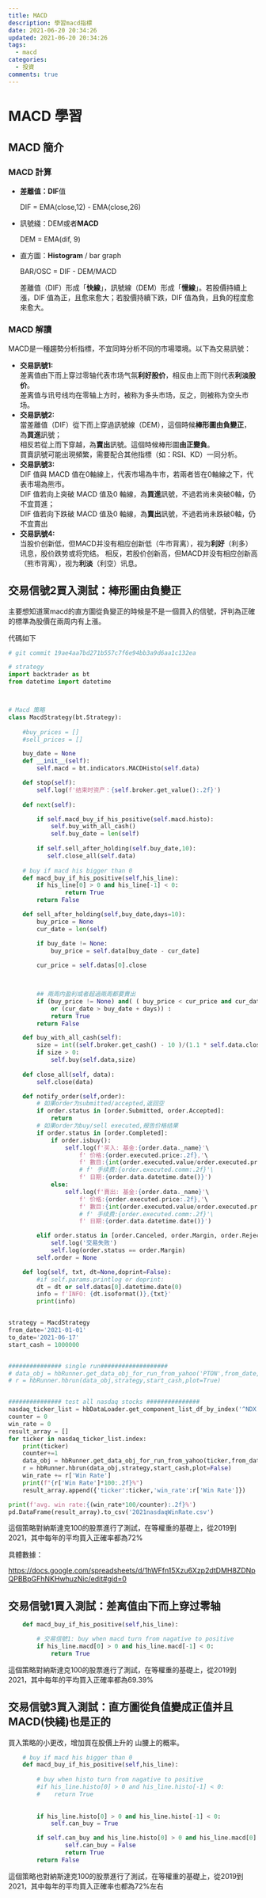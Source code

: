 ```yaml
---
title: MACD
description: 學習macd指標
date: 2021-06-20 20:34:26
updated: 2021-06-20 20:34:26
tags:
  - macd
categories:
  - 投資
comments: true
---
```

# MACD 學習

## MACD 簡介

### MACD 計算

* **差離值：DIF**值

  DIF = EMA(close,12) - EMA(close,26)
* 訊號綫：DEM或者**MACD**

  DEM = EMA(dif, 9)
* 直方圖：**Histogram** / bar graph

  BAR/OSC = DIF - DEM/MACD

  差離值（DIF）形成「**快線**」，訊號線（DEM）形成「**慢線**」。若股價持續上漲，DIF 值為正，且愈來愈大；若股價持續下跌，DIF 值為負，且負的程度愈來愈大。 

### MACD 解讀

MACD是一種趨勢分析指標，不宜同時分析不同的市場環境。以下為交易訊號：  

* **交易訊號1:** \
  差离值由下而上穿过零轴代表市场气氛**利好股价**，相反由上而下则代表**利淡股价**。\
  差离值与讯号线均在零轴上方时，被称为多头市场，反之，则被称为空头市场。 
* **交易訊號2:** \
  當差離值（DIF）從下而上穿過訊號線（DEM），這個時候**棒形圖由負變正**，為**買進**訊號；\
  相反若從上而下穿越，為**賣出**訊號。這個時候棒形圖**由正變負**。 \
  買賣訊號可能出現頻繁，需要配合其他指標（如：RSI、KD）一同分析。
* **交易訊號3:** \
  DIF 值與 MACD 值在0軸線上，代表市場為牛市，若兩者皆在0軸線之下，代表市場為熊市。 \
  DIF 值若向上突破 MACD 值及0 軸線，為**買進**訊號，不過若尚未突破0軸，仍不宜買進；\
  DIF 值若向下跌破 MACD 值及0 軸線，為**賣出**訊號，不過若尚未跌破0軸，仍不宜賣出
* **交易訊號4:** \
  当股价创新低，但MACD并没有相应创新低（牛市背离），视为**利好**（利多）讯息，股价跌势或将完结。
  相反，若股价创新高，但MACD并没有相应创新高（熊市背离），视为**利淡**（利空）讯息。

## 交易信號2買入測試：**棒形圖由負變正**

主要想知道黨macd的直方圖從負變正的時候是不是一個買入的信號，評判為正確的標準為股價在兩周内有上漲。

代碼如下

```python
# git commit 19ae4aa7bd271b557c7f6e94bb3a9d6aa1c132ea

# strategy
import backtrader as bt
from datetime import datetime



# Macd 策略
class MacdStrategy(bt.Strategy):
    
    #buy_prices = []
    #sell_prices = []

    buy_date = None
    def __init__(self):
        self.macd = bt.indicators.MACDHisto(self.data)

    def stop(self):
        self.log(f'结束时资产：{self.broker.get_value():.2f}')
        
    def next(self):  

        if self.macd_buy_if_his_positive(self.macd.histo):
            self.buy_with_all_cash()
            self.buy_date = len(self)
        
        if self.sell_after_holding(self.buy_date,10):
           self.close_all(self.data) 
    
    # buy if macd his bigger than 0 
    def macd_buy_if_his_positive(self,his_line):
        if his_line[0] > 0 and his_line[-1] < 0:
                return True
        return False

    def sell_after_holding(self,buy_date,days=10):
        buy_price = None
        cur_date = len(self)

        if buy_date != None:
            buy_price = self.data[buy_date - cur_date]
        
        cur_price = self.datas[0].close


        
        ## 兩周内盈利或者超過兩周都要賣出
        if (buy_price != None) and( ( buy_price < cur_price and cur_date <= buy_date + days) 
            or (cur_date > buy_date + days)) :
            return True
        return False

    def buy_with_all_cash(self):
        size = int((self.broker.get_cash() - 10 )/(1.1 * self.data.close))
        if size > 0:
            self.buy(self.data,size)
    
    def close_all(self, data):
        self.close(data)

    def notify_order(self,order):
        # 如果order为submitted/accepted,返回空
        if order.status in [order.Submitted, order.Accepted]:
            return
        # 如果order为buy/sell executed,报告价格结果
        if order.status in [order.Completed]:
            if order.isbuy(): 
                self.log(f'买入: 基金:{order.data._name}'\
                    f' 价格:{order.executed.price:.2f},'\
                    f' 數目:{int(order.executed.value/order.executed.price)},'\
                    # f' 手续费:{order.executed.comm:.2f}'\
                    f' 日期:{order.data.datetime.date()}')
            else:
                self.log(f'賣出: 基金:{order.data._name}'\
                    f' 价格:{order.executed.price:.2f},'\
                    f' 數目:{int(order.executed.value/order.executed.price)},'\
                    # f' 手续费:{order.executed.comm:.2f}'\
                    f' 日期:{order.data.datetime.date()}')

        elif order.status in [order.Canceled, order.Margin, order.Rejected]:
            self.log('交易失败')
            self.log(order.status == order.Margin)
        self.order = None

    def log(self, txt, dt=None,doprint=False):
        #if self.params.printlog or doprint:
        dt = dt or self.datas[0].datetime.date(0)
        info = f'INFO: {dt.isoformat()},{txt}'
        print(info) 


strategy = MacdStrategy
from_date='2021-01-01'
to_date='2021-06-17'
start_cash = 1000000


############### single run###################
# data_obj = hbRunner.get_data_obj_for_run_from_yahoo('PTON',from_date,to_date)
# r = hbRunner.hbrun(data_obj,strategy,start_cash,plot=True)


############### test all nasdaq stocks ###############
nasdaq_ticker_list = hbDataLoader.get_component_list_df_by_index('^NDX')
counter = 0
win_rate = 0
result_array = []
for ticker in nasdaq_ticker_list.index:
    print(ticker)
    counter+=1
    data_obj = hbRunner.get_data_obj_for_run_from_yahoo(ticker,from_date,to_date)
    r = hbRunner.hbrun(data_obj,strategy,start_cash,plot=False)
    win_rate += r['Win Rate']
    print(f"{r['Win Rate']*100:.2f}%")
    result_array.append({'ticker':ticker,'win_rate':r['Win Rate']})

print(f'avg. win rate:{(win_rate*100/counter):.2f}%')
pd.DataFrame(result_array).to_csv('2021nasdaqWinRate.csv')
```

這個策略對納斯達克100的股票進行了測試，在等權重的基礎上，從2019到2021，其中每年的平均買入正確率都為72%

具體數據：

https://docs.google.com/spreadsheets/d/1hWFfn15Xzu6Xzp2dtDMH8ZDNpQPBBpGFhNKHwhuzNic/edit#gid=0

## 交易信號1買入測試：差离值由下而上穿过零轴

```python
    def macd_buy_if_his_positive(self,his_line):

        # 交易信號1: buy when macd turn from nagative to positive
        if his_line.macd[0] > 0 and his_line.macd[-1] < 0:
            return True
```

這個策略對納斯達克100的股票進行了測試，在等權重的基礎上，從2019到2021，其中每年的平均買入正確率都為69.39%



## 交易信號3買入測試：直方圖從負值變成正值并且MACD(快綫)也是正的

 買入策略的小更改，增加買在股價上升的 山腰上的概率。

```python
    # buy if macd his bigger than 0 
    def macd_buy_if_his_positive(self,his_line):
        
        # buy when histo turn from nagative to positive
        #if his_line.histo[0] > 0 and his_line.histo[-1] < 0:
        #    return True
        
        
        if his_line.histo[0] > 0 and his_line.histo[-1] < 0:
            self.can_buy = True

        if self.can_buy and his_line.histo[0] > 0 and his_line.macd[0] > 0:
                self.can_buy = False
                return True
        return False
```

這個策略也對納斯達克100的股票進行了測試，在等權重的基礎上，從2019到2021，其中每年的平均買入正確率也都為72%左右